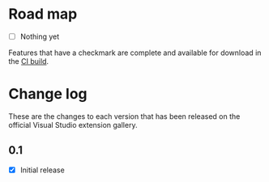 # Road map

- [ ] Nothing yet

Features that have a checkmark are complete and available for
download in the
[CI build](http://vsixgallery.com/extension/49719076-63de-4191-8f25-470f5fb3b6cb/).

# Change log

These are the changes to each version that has been released
on the official Visual Studio extension gallery.

## 0.1

- [x] Initial release